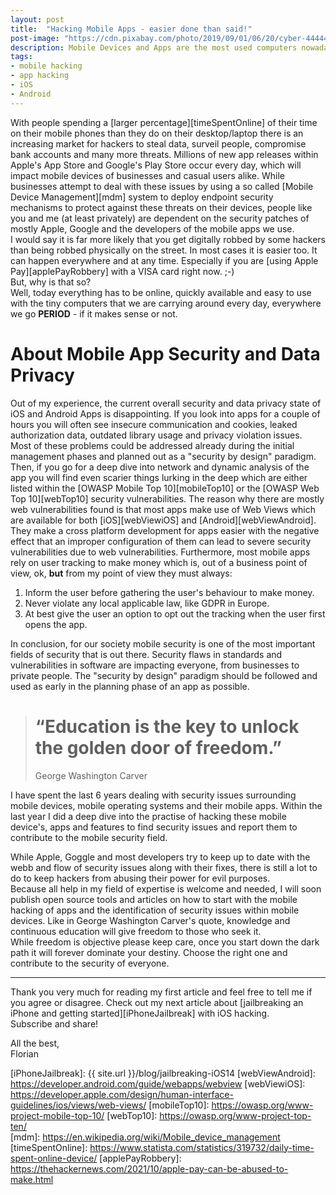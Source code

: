 ```yaml
---
layout: post
title:  "Hacking Mobile Apps - easier done than said!"
post-image: "https://cdn.pixabay.com/photo/2019/09/01/06/20/cyber-4444448_1280.jpg"
description: Mobile Devices and Apps are the most used computers nowadays that we carry around everywhere! The Cyber Security risks involved are discussed within this article.
tags: 
- mobile hacking
- app hacking
- iOS
- Android
---
```

With people spending a [larger percentage][timeSpentOnline] of their time on their mobile phones than they do on their desktop/laptop there is an increasing market for hackers to steal data, surveil people, compromise bank accounts and many more threats. Millions of new app releases within Apple's App Store and Google's Play Store occur every day, which will impact mobile devices of businesses and casual users alike. While businesses attempt to deal with these issues by using a so called [Mobile Device Management][mdm] system to deploy endpoint security mechanisms to protect against these threats on their devices, people like you and me (at least privately) are dependent on the security patches of mostly Apple, Google and the developers of the mobile apps we use.       
I would say it is far more likely that you get digitally robbed by some hackers than being robbed physically on the street. In most cases it is easier too. It can happen everywhere and at any time. Especially if you are [using Apple Pay][applePayRobbery] with a VISA card right now. ;-)  
But, why is that so?  
Well, today everything has to be online, quickly available and easy to use with the tiny computers that we are carrying around every day, everywhere we go **PERIOD** - if it makes sense or not. 

# About Mobile App Security and Data Privacy

Out of my experience, the current overall security and data privacy state of iOS and Android Apps is disappointing. If you look into apps for a couple of hours you will often see insecure communication and cookies, leaked authorization data, outdated library usage and privacy violation issues.  
Most of these problems could be addressed already during the initial management phases and planned out as a "security by design" paradigm.
Then, if you go for a deep dive into network and dynamic analysis of the app you will find even scarier things lurking in the deep which are either listed within the [OWASP Mobile Top 10][mobileTop10] or the [OWASP Web Top 10][webTop10] security vulnerabilities. The reason why there are mostly web vulnerabilities found is that most apps make use of Web Views which are available for both [iOS][webViewiOS] and [Android][webViewAndroid]. They make a cross platform development for apps easier with the negative effect that an improper configuration of them can lead to severe security vulnerabilities due to web vulnerabilities. 
Furthermore, most mobile apps rely on user tracking to make money which is, out of a business point of view, ok, **but** from my point of view they must always:
1. Inform the user before gathering the user's behaviour to make money.
2. Never violate any local applicable law, like GDPR in Europe.
3. At best give the user an option to opt out the tracking when the user first opens the app.

In conclusion, for our society mobile security is one of the most important fields of security that is out there. Security flaws in standards and vulnerabilities in software are impacting everyone, from businesses to private people. The "security by design" paradigm should be followed and used as early in the planning phase of an app as possible.  

> # “Education is the key to unlock the golden door of freedom.” 
> George Washington Carver

I have spent the last 6 years dealing with security issues surrounding mobile devices, mobile operating systems and their mobile apps. Within the last year I did a deep dive into the practise of hacking these mobile device's, apps and features to find security issues and report them to contribute to the mobile security field.  

While Apple, Goggle and most developers try to keep up to date with the webb and flow of security issues along with their fixes, there is still a lot to do to keep hackers from abusing their power for evil purposes.  
Because all help in my field of expertise is welcome and needed, I will soon publish open source tools and articles on how to start with the mobile hacking of apps and the identification of security issues within mobile devices. Like in George Washington Carver's quote, knowledge and continuous education will give freedom to those who seek it.   
While freedom is objective please keep care, once you start down the dark path it will forever dominate your destiny. Choose the right one and contribute to the security of everyone.
 
---
Thank you very much for reading my first article and feel free to tell me if you agree or disagree. Check out my next article about [jailbreaking an iPhone and getting started][iPhoneJailbreak] with iOS hacking.  
 Subscribe and share!
  
All the best,  
Florian

[iPhoneJailbreak]: {{ site.url }}/blog/jailbreaking-iOS14
[webViewAndroid]: https://developer.android.com/guide/webapps/webview
[webViewiOS]: https://developer.apple.com/design/human-interface-guidelines/ios/views/web-views/
[mobileTop10]: https://owasp.org/www-project-mobile-top-10/
[webTop10]: https://owasp.org/www-project-top-ten/       
[mdm]: https://en.wikipedia.org/wiki/Mobile_device_management
[timeSpentOnline]: https://www.statista.com/statistics/319732/daily-time-spent-online-device/
[applePayRobbery]: https://thehackernews.com/2021/10/apple-pay-can-be-abused-to-make.html

<style>
.center-image
{
    margin: 0 auto;
    display: block;
}
</style>

